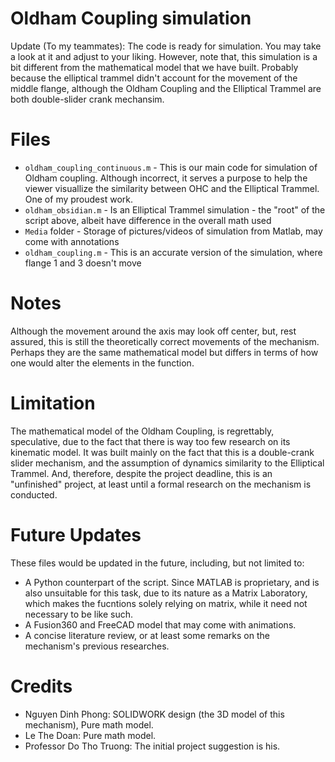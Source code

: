 # Oldham Coupling simulation

Update (To my teammates): The code is ready for simulation. You may take a look at it and adjust to your liking. However, note that, this simulation is a bit different from the mathematical model that we have built. Probably because the elliptical trammel didn't account for the movement of the middle flange, although the Oldham Coupling and the Elliptical Trammel are both double-slider crank mechansim.

# Files
- `oldham_coupling_continuous.m` - This is our main code for simulation of Oldham coupling. Although incorrect, it serves a purpose to help the viewer visuallize the similarity between OHC and the Elliptical Trammel. One of my proudest work.
- `oldham_obsidian.m` - Is an Elliptical Trammel simulation - the "root" of the script above, albeit have difference in the overall math used 
- `Media` folder - Storage of pictures/videos of simulation from Matlab, may come with annotations
- `oldham_coupling.m` - This is an accurate version of the simulation, where flange 1 and 3 doesn't move

# Notes
Although the movement around the axis may look off center, but, rest assured, this is still the theoretically correct movements of the mechanism. Perhaps they are the same mathematical model but differs in terms of how one would alter the elements in the function. 

# Limitation 
The mathematical model of the Oldham Coupling, is regrettably, speculative, due to the fact that there is way too few research on its kinematic model. It was built mainly on the fact that this is a double-crank slider mechanism, and the assumption of dynamics similarity to the Elliptical Trammel. And, therefore, despite the project deadline, this is an "unfinished" project, at least until a formal research on the mechanism is conducted.

# Future Updates
These files would be updated in the future, including, but not limited to: 
- A Python counterpart of the script. Since MATLAB is proprietary, and is also unsuitable for this task, due to its nature as a Matrix Laboratory, which makes the fucntions solely relying on matrix, while it need not necessary to be like such.
- A Fusion360 and FreeCAD model that may come with animations.
- A concise literature review, or at least some remarks on the mechanism's previous researches.

# Credits
- Nguyen Dinh Phong: SOLIDWORK design (the 3D model of this mechanism), Pure math model.  
- Le The Doan: Pure math model. 
- Professor Do Tho Truong: The initial project suggestion is his.